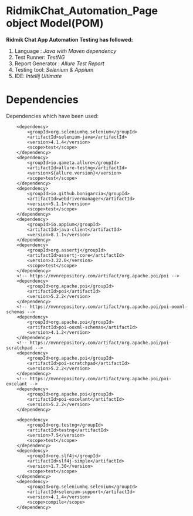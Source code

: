 # RidmikChat_Automation_Page object Model(POM)


**Ridmik Chat App Automation Testing has followed:**

1. Language : _Java with Maven dependency_
2. Test Runner: _TestNG_
3. Report Generator : _Allure Test Report_
4. Testing tool: _Selenium & Appium_
5. IDE: _Intellij Ultimate_

# Dependencies

Dependencies which have been used:

 
        <dependency>
            <groupId>org.seleniumhq.selenium</groupId>
            <artifactId>selenium-java</artifactId>
            <version>4.1.4</version>
            <scope>test</scope>
        </dependency>
        <dependency>
            <groupId>io.qameta.allure</groupId>
            <artifactId>allure-testng</artifactId>
            <version>${allure.version}</version>
            <scope>test</scope>
        </dependency>
        <dependency>
            <groupId>io.github.bonigarcia</groupId>
            <artifactId>webdrivermanager</artifactId>
            <version>5.1.1</version>
            <scope>test</scope>
        </dependency>
        <dependency>
            <groupId>io.appium</groupId>
            <artifactId>java-client</artifactId>
            <version>8.1.1</version>
        </dependency>
        <dependency>
            <groupId>org.assertj</groupId>
            <artifactId>assertj-core</artifactId>
            <version>3.22.0</version>
            <scope>test</scope>
        </dependency>
        <!-- https://mvnrepository.com/artifact/org.apache.poi/poi -->
        <dependency>
            <groupId>org.apache.poi</groupId>
            <artifactId>poi</artifactId>
            <version>5.2.2</version>
        </dependency>
        <!-- https://mvnrepository.com/artifact/org.apache.poi/poi-ooxml-schemas -->
        <dependency>
            <groupId>org.apache.poi</groupId>
            <artifactId>poi-ooxml-schemas</artifactId>
            <version>4.1.2</version>
        </dependency>
        <!-- https://mvnrepository.com/artifact/org.apache.poi/poi-scratchpad -->
        <dependency>
            <groupId>org.apache.poi</groupId>
            <artifactId>poi-scratchpad</artifactId>
            <version>5.2.2</version>
        </dependency>
        <!-- https://mvnrepository.com/artifact/org.apache.poi/poi-excelant -->
        <dependency>
            <groupId>org.apache.poi</groupId>
            <artifactId>poi-excelant</artifactId>
            <version>5.2.2</version>
        </dependency>

        <dependency>
            <groupId>org.testng</groupId>
            <artifactId>testng</artifactId>
            <version>7.5</version>
            <scope>test</scope>
        </dependency>
        <dependency>
            <groupId>org.slf4j</groupId>
            <artifactId>slf4j-simple</artifactId>
            <version>1.7.30</version>
            <scope>test</scope>
        </dependency>
        <dependency>
            <groupId>org.seleniumhq.selenium</groupId>
            <artifactId>selenium-support</artifactId>
            <version>4.1.4</version>
            <scope>compile</scope>
        </dependency>
    
